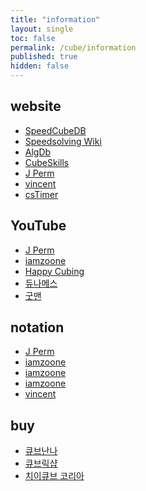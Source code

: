 ```yaml
---
title: "information"
layout: single
toc: false
permalink: /cube/information
published: true
hidden: false
---
```


<head>
  <base target="_blank">
</head>



## website

- [SpeedCubeDB](https://speedcubedb.com/)
- [Speedsolving Wiki](https://www.speedsolving.com/wiki)
- [AlgDb](http://algdb.net/)
- [CubeSkills](https://www.cubeskills.com/)
- [J Perm](https://jperm.net/)
- [vincent](https://m.blog.naver.com/vincentcube)
- [csTimer](https://cstimer.net/)

## YouTube

- [J Perm](https://youtube.com/@JPerm)
- [iamzoone](https://youtube.com/@iamzoone)
- [Happy Cubing](https://youtube.com/@HappyCubing333)
- [듀나메스](https://youtube.com/@user-nd7lp2vh8m)
- [굿맨](https://youtube.com/@goodmancube)

## notation

- [J Perm](https://jperm.net/3x3/moves)
- [iamzoone](https://youtu.be/Ct9XeePKamw)
- [iamzoone](https://youtu.be/CMkWteCTojM)
- [iamzoone](https://youtu.be/iF8TqcpMs9w)
- [vincent](https://m.blog.naver.com/vincentcube/222652121250)

## buy

- [큐브난나](https://naver.me/GOuMpvlz)
- [큐브릭샵](https://naver.me/GEQma8JB)
- [치이큐브 코리아](https://naver.me/5WCxfQGW)
